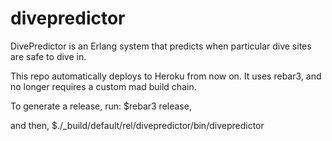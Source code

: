 divepredictor
=============

DivePredictor is an Erlang system that predicts when particular dive sites are safe to dive in.

This repo automatically deploys to Heroku from now on. It uses rebar3, and no longer requires a custom mad build chain.

To generate a release, run:
$rebar3 release, 

and then,
$./_build/default/rel/divepredictor/bin/divepredictor
